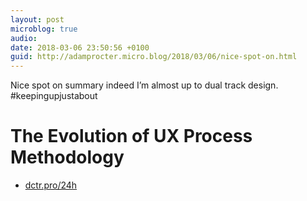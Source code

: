 ```yaml
---
layout: post
microblog: true
audio: 
date: 2018-03-06 23:50:56 +0100
guid: http://adamprocter.micro.blog/2018/03/06/nice-spot-on.html
---
```

Nice spot on summary indeed I’m almost up to dual track design. #keepingupjustabout

# The Evolution of UX Process Methodology 
- [dctr.pro/24h](http://dctr.pro/24h)
